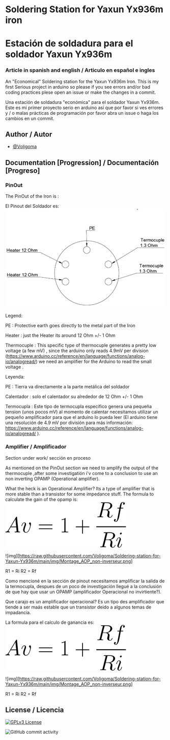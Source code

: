 # Soldering Station for Yaxun Yx936m iron 

# Estación de soldadura para el soldador Yaxun Yx936m
### Article in spanish and english / Articulo en español e ingles

An "Economical" Soldering station for the Yaxun Yx936m Iron.
This is my first Serious project in arduino so please if you see errors and/or bad coding practices plese open an issue or make the changes in a commit.

Una estación de soldadura "económica" para el soldador Yaxun Yx936m.
Este es mi primer proyecto serio en arduino así que por favor si ves errores y / o malas prácticas de programación por favor abra un issue o haga los cambios en un commit.




## Author / Autor

- [@Voligoma](https://www.github.com/Voligoma)


## Documentation [Progression] / Documentación [Progreso]

### PinOut
The PinOut of the Iron is :

El Pinout del Soldador es:
![img](https://raw.githubusercontent.com/Voligoma/Soldering-station-for-Yaxun-Yx936m/main/img/Yaxun%20Yx936m%20PinOut.png)

Legend: 

PE : Protective earth goes directly to the metal part of the Iron

Heater : just the Heater its around 12 Ohm +/- 1 Ohm

Thermocuple : This specific type of thermocuple generates a pretty low voltage (a few mV) , since the arduino only reads 4.9mV per division (https://www.arduino.cc/reference/en/language/functions/analog-io/analogread/) we need an amplifier for the Arduino to read the small voltage .


Leyenda: 

PE : Tierra va directamente a la parte metálica del soldador

Calentador : solo el calentador su alrededor de 12 Ohm +/- 1 Ohm

Termocupla : Este tipo de termocupla especifico genera una pequeña tension (unos pocos mV) al momento de calentar necesitamos utilizar un pequeño amplificador para que el arduino lo pueda leer (El arduino tiene una resolución de 4.9 mV por división para más información: https://www.arduino.cc/reference/en/language/functions/analog-io/analogread/ ).

### Amplifier / Amplificador
Section under work/ sección en proceso

As mentioned on the PinOut section we need to amplify the output of the thermocuple ,after some investigatión i'v come to a conclusion to use an non inverting OPAMP (Operational amplifier).

What the heck is an Operational Amplifier? Its a type of amplifier that is more stable than a transistor for some impedance stuff.
The formula to calculate the gain of the opamp is: 
![img](https://raw.githubusercontent.com/Voligoma/Soldering-station-for-Yaxun-Yx936m/main/img/CodeCogsEqn%20(1).png)

![img][https://raw.githubusercontent.com/Voligoma/Soldering-station-for-Yaxun-Yx936m/main/img/Montage_AOP_non-inverseur.png]

 R1 = Ri R2 = Rf

Como mencioné en la sección de pinout necesitamos amplificar la salida de la termocupla, despues de un poco de investigación llegué a la conclusión de que hay que usar un OPAMP (amplificador Operacional no invirtiente?).

Que carajo es un amplificador operacional? Es un tipo des amplificador que tiende a ser maás estable que un transistor deido a algunos temas de impadancia.

La formula para el calculo de ganancia es:
![img](https://raw.githubusercontent.com/Voligoma/Soldering-station-for-Yaxun-Yx936m/main/img/CodeCogsEqn%20(1).png)

![img][https://raw.githubusercontent.com/Voligoma/Soldering-station-for-Yaxun-Yx936m/main/img/Montage_AOP_non-inverseur.png]

 R1 = Ri R2 = Rf





## License / Licencia


[![GPLv3 License](https://img.shields.io/badge/License-GPL%20v3-yellow.svg)](https://opensource.org/licenses/)

![GitHub commit activity](https://img.shields.io/github/commit-activity/t/Voligoma/Soldering-station-for-Yaxun-Yx936m)
